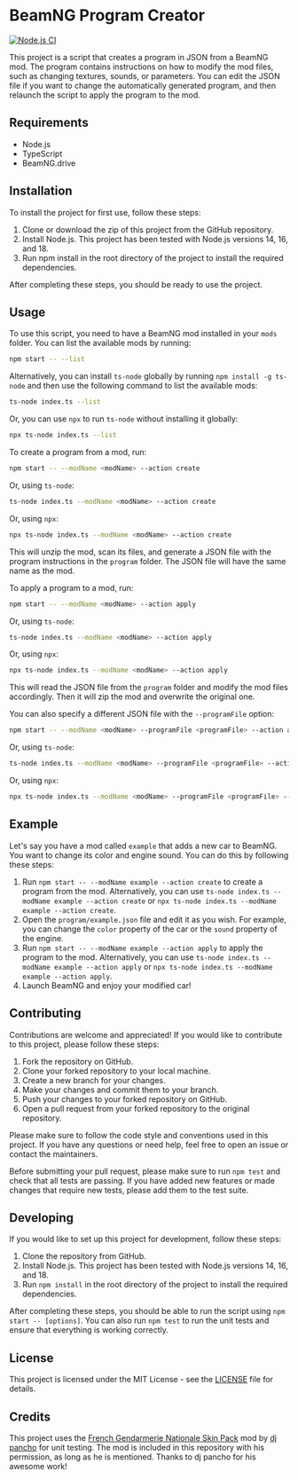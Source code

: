 # BeamNG Program Creator

[![Node.js CI](https://github.com/levg34/beamng-modator/actions/workflows/node.js.yml/badge.svg)](https://github.com/levg34/beamng-modator/actions/workflows/node.js.yml)

This project is a script that creates a program in JSON from a BeamNG mod. The program contains instructions on how to modify the mod files, such as changing textures, sounds, or parameters. You can edit the JSON file if you want to change the automatically generated program, and then relaunch the script to apply the program to the mod.

## Requirements

- Node.js
- TypeScript
- BeamNG.drive

## Installation

To install the project for first use, follow these steps:

1. Clone or download the zip of this project from the GitHub repository.
2. Install Node.js. This project has been tested with Node.js versions 14, 16, and 18.
3. Run npm install in the root directory of the project to install the required dependencies.

After completing these steps, you should be ready to use the project.

## Usage

To use this script, you need to have a BeamNG mod installed in your `mods` folder. You can list the available mods by running:

```bash
npm start -- --list
```

Alternatively, you can install `ts-node` globally by running `npm install -g ts-node` and then use the following command to list the available mods:

```bash
ts-node index.ts --list
```

Or, you can use `npx` to run `ts-node` without installing it globally:

```bash
npx ts-node index.ts --list
```

To create a program from a mod, run:

```bash
npm start -- --modName <modName> --action create
```

Or, using `ts-node`:

```bash
ts-node index.ts --modName <modName> --action create
```

Or, using `npx`:

```bash
npx ts-node index.ts --modName <modName> --action create
```

This will unzip the mod, scan its files, and generate a JSON file with the program instructions in the `program` folder. The JSON file will have the same name as the mod.

To apply a program to a mod, run:

```bash
npm start -- --modName <modName> --action apply
```

Or, using `ts-node`:

```bash
ts-node index.ts --modName <modName> --action apply
```

Or, using `npx`:

```bash
npx ts-node index.ts --modName <modName> --action apply
```

This will read the JSON file from the `program` folder and modify the mod files accordingly. Then it will zip the mod and overwrite the original one.

You can also specify a different JSON file with the `--programFile` option:

```bash
npm start -- --modName <modName> --programFile <programFile> --action apply
```

Or, using `ts-node`:

```bash
ts-node index.ts --modName <modName> --programFile <programFile> --action apply
```

Or, using `npx`:

```bash
npx ts-node index.ts --modName <modName> --programFile <programFile> --action apply
```

## Example

Let's say you have a mod called `example` that adds a new car to BeamNG. You want to change its color and engine sound. You can do this by following these steps:

1. Run `npm start -- --modName example --action create` to create a program from the mod. Alternatively, you can use `ts-node index.ts --modName example --action create` or `npx ts-node index.ts --modName example --action create`.
2. Open the `program/example.json` file and edit it as you wish. For example, you can change the `color` property of the car or the `sound` property of the engine.
3. Run `npm start -- --modName example --action apply` to apply the program to the mod. Alternatively, you can use `ts-node index.ts --modName example --action apply` or `npx ts-node index.ts --modName example --action apply`.
4. Launch BeamNG and enjoy your modified car!

## Contributing

Contributions are welcome and appreciated! If you would like to contribute to this project, please follow these steps:

1. Fork the repository on GitHub.
2. Clone your forked repository to your local machine.
3. Create a new branch for your changes.
4. Make your changes and commit them to your branch.
5. Push your changes to your forked repository on GitHub.
6. Open a pull request from your forked repository to the original repository.

Please make sure to follow the code style and conventions used in this project. If you have any questions or need help, feel free to open an issue or contact the maintainers.

Before submitting your pull request, please make sure to run `npm test` and check that all tests are passing. If you have added new features or made changes that require new tests, please add them to the test suite.

## Developing

If you would like to set up this project for development, follow these steps:

1. Clone the repository from GitHub.
2. Install Node.js. This project has been tested with Node.js versions 14, 16, and 18.
3. Run `npm install` in the root directory of the project to install the required dependencies.

After completing these steps, you should be able to run the script using `npm start -- [options]`. You can also run `npm test` to run the unit tests and ensure that everything is working correctly.

## License

This project is licensed under the MIT License - see the [LICENSE](LICENSE) file for details.

## Credits

This project uses the [French Gendarmerie Nationale Skin Pack](https://www.beamng.com/resources/french-gendarmerie-nationale-skin-pack.24553/) mod by [dj pancho](https://www.beamng.com/resources/authors/dj-pancho.493644/) for unit testing. The mod is included in this repository with his permission, as long as he is mentioned. Thanks to dj pancho for his awesome work!
